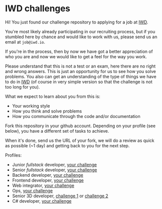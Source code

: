 # IWD challenges

Hi! You just found our challenge repository to applying for a job at [IWD](https://iwd.io/).

You're most likely already participating in our recruiting process, but if you stumbled here by chance and would like to work with us, please send us an email at `job@iwd.io`.

If you're in the process, then by now we have got a better appreciation of who you are and now we would like to get a feel for the way you work.

Please understand that this is not a test or an exam, here there are no right and wrong answers. This is just an opportunity for us to see how you solve problems. You also can get an understanding of the type of things we have to do in [IWD](https://iwd.io/) (of course in very simple version so that the challenge is not too long for you).

What we expect to learn about you from this is:

* Your working style
* How you think and solve problems
* How you communicate through the code and/or documentation

Fork this repository in your github account. Depending on your profile (see
below), you have a different set of tasks to achieve.

When it's done, send us the URL of your fork, we will do a review as quick as
possible (~1 day) and getting back to you for the next step.

Profiles:

* Junior *fullstack* developer, [your challenge](fullstack/junior)
* Senior *fullstack* developer, [your challenge](fullstack/senior)
* Backend developer, [your challenge](backend)
* Frontend developer, [your challenge](frontend)
* Web integrator, [your challenge](integrator)
* Ops, [your challenge](ops)
* Senior 3D developer, [challenge 1](3D/senior-3d-algorythm) or [challenge 2](3D/senior-3d-debug)
* C# developer, [your challenge](3D/senior-csharp-test)
